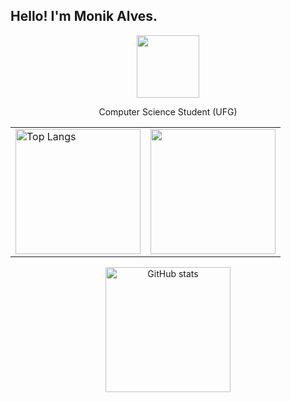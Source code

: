 ## Hello! I'm Monik Alves.


<div id="intro-img" align="center">
    <a href="#"><img src="https://exbxwvxqlnbphyieygiz.supabase.co/storage/v1/object/sign/Emojis/typing.gif?token=eyJhbGciOiJIUzI1NiIsInR5cCI6IkpXVCJ9.eyJ1cmwiOiJFbW9qaXMvdHlwaW5nLmdpZiIsImlhdCI6MTcyMjU0MTMxMCwiZXhwIjoxNzU0MDc3MzEwfQ.14D2cSlZ8yqLD_TE9BIqUmNjsBYT7g8QvWgaVrQ97zQ&t=2024-08-01T19%3A41%3A49.071Z" width=100>        </a>
  <p>Computer Science Student (UFG)</p>
</div>


<table align="center">
  <tr>
    <td>
      <img src="https://github-readme-stats.vercel.app/api/top-langs/?username=MonikAlves&layout=compact&theme=tokyonight" alt="Top Langs" height="200" style="border: none;"/>
    </td>
    <td>
       <img src="https://github-readme-streak-stats.herokuapp.com/?user=MonikAlves&theme=tokyonight&hide_total_contributions=true"" height="200">
    </td>
  </tr>
</table>
<div align="center">
    <img src="https://github-readme-stats.vercel.app/api?username=MonikAlves&theme=tokyonight&hide=stars&show_icons=true&count_private=true" alt="GitHub stats" height="200" style="border: none;"/>
<div/>
